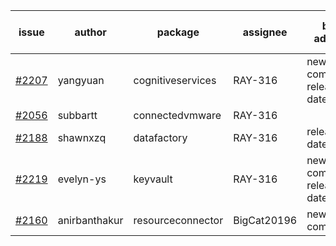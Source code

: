 | issue | author | package | assignee | bot advice | created date of issue | target release date | date from target |
| ------ | ------ | ------ | ------ | ------ | ------ | ------ | :-----: |
| [#2207](https://github.com/Azure/sdk-release-request/issues/2207) | yangyuan | cognitiveservices | RAY-316 | new comment.  <br> release date < 2 ! <br> | 11-03 | 11-15 | 2 |
| [#2056](https://github.com/Azure/sdk-release-request/issues/2056) | subbartt | connectedvmware | RAY-316 |   | 10-02 | 11-05 |   |
| [#2188](https://github.com/Azure/sdk-release-request/issues/2188) | shawnxzq | datafactory | RAY-316 |   release date < 2 ! <br> | 10-29 | 11-15 | 2 |
| [#2219](https://github.com/Azure/sdk-release-request/issues/2219) | evelyn-ys | keyvault | RAY-316 | new comment.  <br> release date < 2 ! <br> | 11-11 | 11-15 | 2 |
| [#2160](https://github.com/Azure/sdk-release-request/issues/2160) | anirbanthakur | resourceconnector | BigCat20196 | new comment.  <br> | 10-22 | 11-08 |   |
